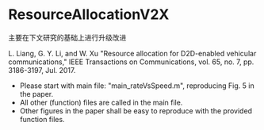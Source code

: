 # ResourceAllocationV2X
主要在下文研究的基础上进行升级改进

L. Liang, G. Y. Li, and W. Xu "Resource allocation for D2D-enabled vehicular communications," IEEE Transactions on Communications, vol. 65, no. 7, pp. 3186-3197, Jul. 2017.

- Please start with main file: "main_rateVsSpeed.m", reproducing Fig. 5 in the paper. 
- All other (function) files are called in the main file. 
- Other figures in the paper shall be easy to reproduce with the provided function files. 


